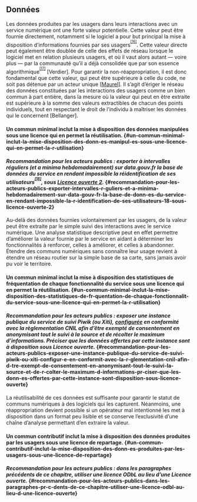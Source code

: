 ## Données

Les données produites par les usagers dans leurs interactions avec un service numérique ont une forte valeur potentielle. Cette valeur peut être fournie directement, notamment si le logiciel a pour but principal la mise à disposition d’informations fournies par ses usagers<sup><sup id="991785648511722-footnote-ref-15"><a href="#991785648511722-footnote-15">[16]</a></sup></sup>. Cette valeur directe peut également être doublée de celle des effets de réseau lorsque le logiciel met en relation plusieurs usagers, et où il vaut alors autant — voire plus — par la communauté qu’il a déjà consolidée que par son essence algorithmique<sup><sup id="991785648511722-footnote-ref-16"><a href="#991785648511722-footnote-16">[17]</a></sup></sup> [Verdier]. Pour garantir la non-réappropriation, il est donc fondamental que cette valeur, qui peut être supérieure à celle du code, ne soit pas détenue par un acteur unique [[Maurel](https://scinfolex.com/2016/01/15/eriger-le-reseau-des-donnees-personnelles-en-bien-commun/)]. Il s’agit d’ériger le réseau des données constituées par les interactions des usagers comme un bien commun à part entière, dans la mesure où la valeur qui peut en être extraite est supérieure à la somme des valeurs extractibles de chacun des points individuels, tout en respectant le droit de l’individu à maîtriser les données qui le concernent [Bellanger].

#### Un commun minimal inclut la mise à disposition des données manipulées sous une licence qui en permet la réutilisation. {#un-commun-minimal-inclut-la-mise-disposition-des-donn-es-manipul-es-sous-une-licence-qui-en-permet-la-r-utilisation}

#### _Recommandation pour les acteurs publics : exporter à intervalles réguliers (et a minima hebdomadairement) sur data.gouv.fr la base de données du service en rendant impossible la réidentification de ses utilisateurs<sup><sup id="991785648511722-footnote-ref-17"><a href="#991785648511722-footnote-17">[18]</a></sup></sup>, sous_ [_Licence ouverte 2_](https://www.etalab.gouv.fr/wp-content/uploads/2017/04/ETALAB-Licence-Ouverte-v2.0.pdf)_._ {#recommandation-pour-les-acteurs-publics-exporter-intervalles-r-guliers-et-a-minima-hebdomadairement-sur-data-gouv-fr-la-base-de-donn-es-du-service-en-rendant-impossible-la-r-identification-de-ses-utilisateurs-18-sous-licence-ouverte-2}

Au-delà des données fournies volontairement par les usagers, de la valeur peut être extraite par le simple suivi des interactions avec le service numérique. Une analyse statistique descriptive peut en effet permettre d’améliorer la valeur fournie par le service en aidant à déterminer les fonctionnalités à renforcer, celles à améliorer, et celles à abandonner. Étendre des communs numériques sans connaître leur usage revient à étendre un réseau routier sur la simple base de sa carte, sans jamais avoir pu voir le territoire.

#### Un commun minimal inclut la mise à disposition des statistiques de fréquentation de chaque fonctionnalité du service sous une licence qui en permet la réutilisation. {#un-commun-minimal-inclut-la-mise-disposition-des-statistiques-de-fr-quentation-de-chaque-fonctionnalit-du-service-sous-une-licence-qui-en-permet-la-r-utilisation}

#### _Recommandation pour les acteurs publics : exposer une instance publique du service de suivi Piwik (ou Xiti),_ [_configurée_](https://www.cnil.fr/fr/solutions-pour-la-mesure-daudience) _en conformité avec la règlementation CNIL afin d’être exempté de consentement en anonymisant tout le suivi à la source et de récolter le maximum d’informations. Préciser que les données offertes par cette instance sont à disposition sous Licence ouverte._ {#recommandation-pour-les-acteurs-publics-exposer-une-instance-publique-du-service-de-suivi-piwik-ou-xiti-configur-e-en-conformit-avec-la-r-glementation-cnil-afin-d-tre-exempt-de-consentement-en-anonymisant-tout-le-suivi-la-source-et-de-r-colter-le-maximum-d-informations-pr-ciser-que-les-donn-es-offertes-par-cette-instance-sont-disposition-sous-licence-ouverte}

La réutilisabilité de ces données est suffisante pour garantir le statut de communs numériques à des logiciels qui les capturent. Néanmoins, une réappropriation devient possible si un opérateur mal intentionné les met à disposition dans un format peu lisible et se conserve l’exclusivité d’une chaîne d’analyse permettant d’en extraire la valeur.

#### Un commun contributif inclut la mise à disposition des données produites par les usagers sous une licence de repartage. {#un-commun-contributif-inclut-la-mise-disposition-des-donn-es-produites-par-les-usagers-sous-une-licence-de-repartage}

#### _Recommandation pour les acteurs publics : dans les paragraphes précédents de ce chapitre, utiliser une licence ODbL au lieu d’une Licence ouverte._ {#recommandation-pour-les-acteurs-publics-dans-les-paragraphes-pr-c-dents-de-ce-chapitre-utiliser-une-licence-odbl-au-lieu-d-une-licence-ouverte}

[^16]: Par exemple, un réseau social comme diaspora* ou Facebook, ou une ressource collaborative comme wikitravel.org.

[^17]: Là encore, réseau social, mais aussi mise en relation comme TrustRoots ou AirBnB.

[^18]: De nombreuses techniques sont applicables selon le type de données manipulées :